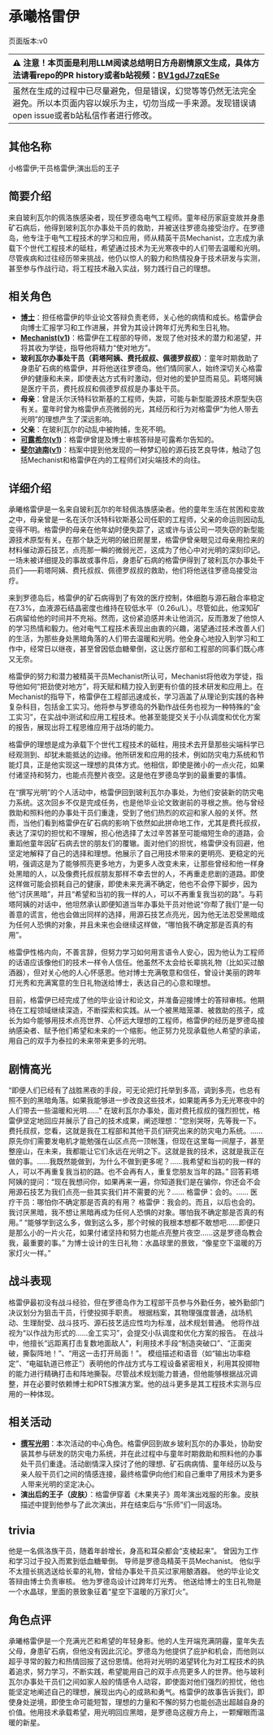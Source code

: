 # 承曦格雷伊
页面版本:v0
 

| :warning: 注意！本页面是利用LLM阅读总结明日方舟剧情原文生成，具体方法请看repo的PR history或者b站视频：[BV1gdJ7zqESe](https://www.bilibili.com/video/BV1gdJ7zqESe/)         |
|:----------------------------|
| 虽然在生成的过程中已尽量避免，但是错误，幻觉等等仍然无法完全避免。所以本页面内容以娱乐为主，切勿当成一手来源。发现错误请open issue或者b站私信作者进行修改。|



## 其他名称
小格雷伊;干员格雷伊;演出后的王子
## 简要介绍
来自玻利瓦尔的佩洛族感染者，现任罗德岛电气工程师。童年经历家庭变故并身患矿石病后，他得到玻利瓦尔办事处干员的救助，并被送往罗德岛接受治疗。在罗德岛，他专注于电气工程技术的学习和应用，师从精英干员Mechanist，立志成为承载下个世代工程技术的砥柱，希望通过技术为无光寒夜中的人们带去温暖和光明。尽管疾病和过往经历带来挑战，他仍以惊人的毅力和热情投身于技术研发与实测，甚至参与作战行动，将工程技术融入实战，努力践行自己的理想。
## 相关角色
-   **[博士](../char_v3/extended_char_bo_shi.md)**：担任格雷伊的毕业论文答辩负责老师，关心他的病情和成长。格雷伊会向博士汇报学习和工作进展，并曾为其设计跨年灯光秀和生日礼物。
-   **[Mechanist](../char_v3/char_610_acfend.md)([v1](char_610_acfend.md))**：格雷伊在工程部的导师，发现了他对技术的潜力和渴望，并将其收为学徒，指导他将精力“使对地方”。
-   **玻利瓦尔办事处干员（莉塔阿姨、费托叔叔、佩德罗叔叔）**：童年时期救助了身患矿石病的格雷伊，并将他送往罗德岛。他们情同家人，始终深切关心格雷伊的健康和未来，即使表达方式有时激动，但对他的爱护显而易见。莉塔阿姨是医疗干员，费托叔叔和佩德罗叔叔是办事处干员。
-   **母亲**：曾是沃尔沃特科钦斯基的工程师，失踪，可能与新型能源技术原型失窃有关。童年时曾为格雷伊点亮微弱的光，其经历和行为对格雷伊“为他人带去光明”的理想产生了深远影响。
-   **父亲**：在玻利瓦尔的动乱中被拘捕，生死不明。
-   **[可露希尔](../char_v3/extended_char_ke_lu_xi_er.md)([v1](extended_char_ke_lu_xi_er.md))**：格雷伊曾提及博士审核答辩是可露希尔告知的。
-   **[斐尔迪南](../char_v3/extended_char_fei_er_di_nan.md)([v1](extended_char_fei_er_di_nan.md))**：档案中提到他发现的一种梦幻般的源石技艺良导体，触动了包括Mechanist和格雷伊在内的工程师们对尖端技术的向往。
## 详细介绍
承曦格雷伊是一名来自玻利瓦尔的年轻佩洛族感染者。他的童年生活在贫困和变故之中，母亲曾是一名在沃尔沃特科钦斯基公司任职的工程师，父亲的命运则因动乱变得不明。格雷伊的母亲在他年幼时便失踪了，这或许与该公司一项失窃的新型能源技术原型有关。在那个缺乏光明的破旧房屋里，格雷伊曾亲眼见过母亲用捡来的材料催动源石技艺，点亮那一瞬的微弱光芒，这成为了他心中对光明的深刻印记。一场未被详细提及的事故或事件后，身患矿石病的格雷伊得到了玻利瓦尔办事处干员们——莉塔阿姨、费托叔叔、佩德罗叔叔的救助，他们将他送往罗德岛接受治疗。

来到罗德岛后，格雷伊的矿石病得到了有效的医疗控制，体细胞与源石融合率稳定在7.3%，血液源石结晶密度也维持在较低水平（0.26u/L）。尽管如此，他深知矿石病留给他的时间并不充裕。然而，这份紧迫感并未让他消沉，反而激发了他惊人的学习热情和毅力。他对电气工程技术表现出由衷的兴趣，渴望通过技术改善人们的生活，为那些身处黑暗角落的人们带去温暖和光明。他全身心地投入到学习和工作中，经常日以继夜，甚至曾因低血糖晕倒，这让医疗部和工程部的同事们既心疼又无奈。

格雷伊的努力和潜力被精英干员Mechanist所认可，Mechanist将他收为学徒，指导他如何“把劲使对地方”，将天赋和精力投入到更有价值的技术研发和应用上。在Mechanist的指导下，格雷伊在工程部迅速成长，学习涵盖了从理论到实践的各种复杂科目，包括金工实习。他将参与罗德岛的外勤作战任务也视为一种特殊的“金工实习”，在实战中测试和应用工程技术。他甚至能提交关于小队调度和优化方案的报告，展现出将工程思维应用于战场的能力。

格雷伊的理想是成为承载下个世代工程技术的砥柱，用技术去开垦那些尖端科学已经观测到、却犹未能抵达的边缘。他所研发和应用的技术，例如防灾电力系统和节能灯具，正是他实现这一理想的具体方式。他相信，即使是微小的一点火花，如果付诸坚持和努力，也能点亮整片夜空。这是他在罗德岛学到的最重要的事情。

在“撰写光明”的个人活动中，格雷伊回到玻利瓦尔办事处，为他们安装新的防灾电力系统。这次回乡不仅是完成任务，也是他毕业论文致谢前的寻根之旅。他与曾经救助和照料他的办事处干员们重逢，受到了他们热烈的欢迎和家人般的关怀。然而，当他们看到格雷伊在矿石病的影响下依然如此拼命地工作，尤其是费托叔叔，表达了深切的担忧和不理解，担心他选择了太过辛苦甚至可能缩短生命的道路，会重蹈他童年因矿石病去世的朋友们的覆辙。面对他们的担忧，格雷伊没有回避，他坚定地解释了自己的选择和理想。他展示了自己用技术带来的更明亮、更稳定的光明，强调这是为了能够照亮更多地方，为更多人改变未来，让那些曾经和他一样身处黑暗的人，以及像费托叔叔朋友那样不幸去世的人，不再重走悲剧的道路。即使这样做可能会损耗自己的健康，即使未来充满不确定，他也不会停下脚步，因为他“讨厌黑暗”，并且“希望和当初的我一样的人，可以不再重复我当初的路”。与莉塔阿姨的对话中，他坦然承认即便知道当年办事处干员对他说“你帮了我们”是一句善意的谎言，他也会做出同样的选择，用源石技艺点亮光，因为他无法忍受黑暗成为任何人恐惧的对象，并且未来也会继续这样做，“哪怕我不确定那是否真的有用”。

格雷伊性格内向，不善言辞，但努力学习如何用言语令人安心，因为他认为工程师的话语应该像他们的技术一样令人信任。他虽然不太会给长辈挑礼物（比如买过酿酒器），但对关心他的人心怀感恩。他对博士充满敬意和信任，曾设计美丽的跨年灯光秀和充满寓意的生日礼物送给博士，表达自己的心意和理想。

目前，格雷伊已经完成了他的毕业设计和论文，并准备迎接博士的答辩审核。他期待在工程领域继续深造，不断探索和实践。从一个被黑暗笼罩、被救助的孩子，成长为如今能够用技术点亮世界、心怀远大理想的工程师，格雷伊的经历是罗德岛接纳感染者、赋予他们希望和未来的一个缩影。他正努力兑现承载他人希望的承诺，用自己的双手为泰拉的未来带来更多的光明。
## 剧情高光
“即便人们已经有了战胜黑夜的手段，可无论把灯托举到多高，调到多亮，也总有照不到的黑暗角落。如果我能够进一步改良这些技术，如果能再多为无光寒夜中的人们带去一些温暖和光明......”
在玻利瓦尔办事处，面对费托叔叔的强烈担忧，格雷伊坚定地回应并展示了自己的技术成果，阐述理想：“您别哭呀，先等我一下。费托叔叔，您看，这就是我在工程部和其他干员们研究出来的防灾电力系统。......原先你们需要发电机才能勉强在山区点亮一顶帐篷，但现在这里每一间屋子，甚至整座山，在未来，我都能让它们永远在光明之下。这就是我的技术，这就是我正在做的事。......我既然能做到，为什么不做到更多呢？......我希望和当初的我一样的人，可以不再重复我当初的路。也不会再有人，重复您朋友当年的路。”
回答莉塔阿姨的提问：“现在我想问你，如果再来一遍，你知道我们是在骗你，你还会不会用源石技艺为我们点亮一些其实我们并不需要的光？...... 格雷伊：会的。...... 医疗干员：哪怕你不确定那是否真的有用？ 格雷伊：我会的。而且，以后也会的。我讨厌黑暗，我不想让黑暗再成为任何人恐惧的对象。哪怕我不确定那是否真的有用。”
“能够学到这么多，做到这么多，那个时候的我根本想都不敢想吧......即便只是那么小的一片火花，如果付诸坚持和努力也能点亮整片夜空......这是罗德岛教会我，最重要的事。”
为博士设计的生日礼物：水晶球里的景致，“像星空下温暖的万家灯火一样。”
## 战斗表现
格雷伊最初没有战斗经验，但在罗德岛作为工程部干员参与外勤任务，被外勤部门决议划分为狙击干员，行使投掷手职责。
根据档案，其物理强度普通，战场机动、生理耐受、战斗技巧、源石技艺适应性均为标准，战术规划普通。
他将作战视为“以作战为形式的......金工实习”，会提交小队调度和优化方案的报告。
在战斗中，他擅长“远距离打击复数地面敌人”，利用技术手段“制造突破口”、“正面突破，撕裂阵地！”、“用这一击打开局面！”。
模组描述和语音（如“输出功率稳定”、“电磁轨道已修正”）表明他的作战方式与工程设备紧密相关，利用其投掷物的能力进行精确打击和阵地撕裂。尽管战术规划能力普通，但他能够根据战况调整，并在必要时依赖博士和PRTS推演方案。他的战斗更多是其工程技术实测与应用的一种体现。
## 相关活动
-   **[撰写光明](../stories/story_greyy2_set_1.md)**：本次活动的中心角色。格雷伊回到故乡玻利瓦尔的办事处，协助安装其参与研发的防灾电力系统，并在此过程中与童年时期救助和照料他的办事处干员们重逢。活动剧情深入探讨了他的理想、矿石病病情、童年经历以及与亲人般干员们之间的情感连接，最终格雷伊向他们和自己重申了用技术为更多人带来光明的坚定决心。
-   **演出后的王子（皮肤）**：格雷伊穿着《木果夹子》周年演出戏服的形象。皮肤描述中提到他参与了此次演出，并在结束后与“乐师”们一同返场。
## trivia
他是一名佩洛族干员，随着年龄增长，身高和耳朵都会“支棱起来”。
曾因为工作和学习过于投入而累到低血糖晕倒。
导师是罗德岛精英干员Mechanist。
他似乎不太擅长挑选送给长辈的礼物，曾给办事处干员买过家用酿酒器。
他的毕业论文答辩由博士负责审核。
他为罗德岛设计过跨年灯光秀。
他送给博士的生日礼物是一个水晶球，里面的景致象征着“星空下温暖的万家灯火”。
## 角色点评
承曦格雷伊是一个充满光芒和希望的年轻身影。他的人生开端充满阴霾，童年失去父母，身患矿石病，但他没有因此沉沦。罗德岛为他提供了庇护和机会，而他则以超乎寻常的毅力和热情回报了这份恩情。他将对光明的渴望转化为对工程技术的执着追求，努力学习，不断实践，希望能用自己的双手点亮更多人的世界。他与玻利瓦尔办事处干员们之间如家人般的情感令人动容，即使面对他们强烈的担忧，他也能坚定地阐述自己的理想，展现出内心的成熟和勇气。格雷伊的故事告诉我们，即使身处逆境，即使生命可能短暂，理想的力量和不懈的努力也能创造出超越自身的价值。他用技术承载希望，用光明回应黑暗，是罗德岛这艘方舟上，一颗耀眼而温暖的新星。